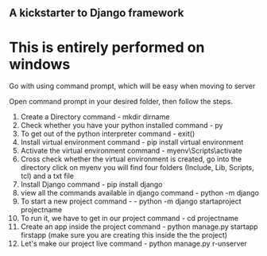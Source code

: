 ## A kickstarter to Django framework

# This is entirely performed on windows

Go with using command prompt, which will be easy when moving to server 

Open command prompt in your desired folder, then follow the steps. 

1. Create a Directory 
 command - mkdir dirname
2. Check whether you have your python installed
 command - py
3. To get out of the python interpreter
 command - exit()
4. Install virtual environment 
 command - pip install virtual environment 
5. Activate the virtual environment 
 command - myenv\Scripts\activate 
6. Cross check whether the virtual environment is created, go into the directory click on myenv you will find four folders (Include, Lib, Scripts, tcl) and a txt file
7. Install Django
 command - pip install django 
8. view all the commands available in django 
 command - python -m django 
9. To start a new project 
 command - - python -m django startaproject projectname
10. To run it, we have to get in our project 
 command - cd projectname  
11. Create an app inside the project
 command - python manage.py startapp firstapp (make sure you are creating this inside the the project)
12. Let's make our project live
 command - python manage.py r-unserver

